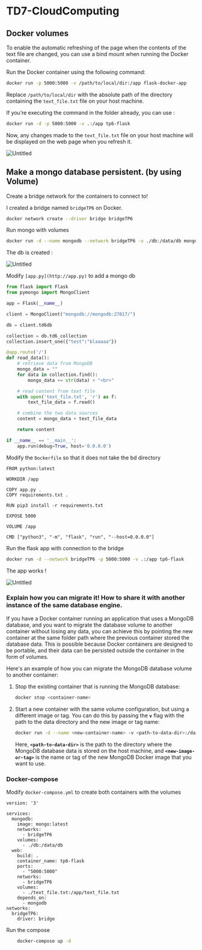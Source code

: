 # TD7-CloudComputing

## Docker volumes

To enable the automatic refreshing of the page when the contents of the text file are changed, you can use a bind mount when running the Docker container.

Run the Docker container using the following command:

```bash
docker run -p 5000:5000 -v /path/to/local/dir:/app flask-docker-app
```

Replace `/path/to/local/dir` with the absolute path of the directory containing the `text_file.txt` file on your host machine.

If you’re executing the command in the folder already, you can use :

```bash
docker run -d -p 5000:5000 -v .:/app tp6-flask
```

Now, any changes made to the `text_file.txt` file on your host machine will be displayed on the web page when you refresh it.

![Untitled](https://s3-us-west-2.amazonaws.com/secure.notion-static.com/9e2da813-2483-41c6-a012-c256c9fea213/Untitled.png)

## Make a mongo database persistent. (by using Volume)

Create a bridge network for the containers to connect to!

I created a bridge named `bridgeTP6` on Docker.

```bash
docker network create --driver bridge bridgeTP6
```

Run mongo with volumes

```bash
docker run -d --name mongodb --network bridgeTP6 -v ./db:/data/db mongo:latest
```

The db is created :

![Untitled](https://s3-us-west-2.amazonaws.com/secure.notion-static.com/4bec09f9-1f4a-4944-8898-61fc12b744dc/Untitled.png)

Modify `[app.py](http://app.py)` to add a mongo db

```python
from flask import Flask
from pymongo import MongoClient

app = Flask(__name__)

client = MongoClient("mongodb://mongodb:27017/")

db = client.td6db

collection = db.td6_collection
collection.insert_one({"test":"blaaaaa"})

@app.route('/')
def read_data():
    # retrieve data from MongoDB
    mongo_data = ""
    for data in collection.find():
        mongo_data += str(data) + "<br>"

    # read content from text file
    with open('text_file.txt', 'r') as f:
        text_file_data = f.read()

    # combine the two data sources
    content = mongo_data + text_file_data

    return content

if __name__ == '__main__':
    app.run(debug=True, host='0.0.0.0')
```

Modify the `Dockerfile` so that it does not take the bd directory

```docker
FROM python:latest

WORKDIR /app

COPY app.py .
COPY requirements.txt .

RUN pip3 install -r requirements.txt

EXPOSE 5000

VOLUME /app

CMD ["python3", "-m", "flask", "run", "--host=0.0.0.0"]
```

Run the flask app with connection to the bridge

```bash
docker run -d --network bridgeTP6 -p 5000:5000 -v .:/app tp6-flask
```

The app works !

![Untitled](https://s3-us-west-2.amazonaws.com/secure.notion-static.com/68dfb5d1-5189-4403-b3ad-a2c0cf4ae95d/Untitled.png)

### Explain how you can migrate it! How to share it with another instance of the same database engine.

If you have a Docker container running an application that uses a MongoDB database, and you want to migrate the database volume to another container without losing any data, you can achieve this by pointing the new container at the same folder path where the previous container stored the database data. This is possible because Docker containers are designed to be portable, and their data can be persisted outside the container in the form of volumes.

Here's an example of how you can migrate the MongoDB database volume to another container:

1. Stop the existing container that is running the MongoDB database:
    
    ```bash
    docker stop <container-name>
    ```
    
2. Start a new container with the same volume configuration, but using a different image or tag. You can do this by passing the **`v`** flag with the path to the data directory and the new image or tag name:
    
    ```bash
    docker run -d --name <new-container-name> -v <path-to-data-dir>:/data/db <new-image-or-tag>
    ```
    
    Here, **`<path-to-data-dir>`** is the path to the directory where the MongoDB database data is stored on the host machine, and **`<new-image-or-tag>`** is the name or tag of the new MongoDB Docker image that you want to use.
    

### Docker-compose

Modify `docker-compose.yml` to create both containers with the volumes

```docker
version: '3'

services:
  mongodb:
    image: mongo:latest
    networks:
      - bridgeTP6
    volumes:
      - ./db:/data/db
  web:
    build: .
    container_name: tp6-flask
    ports:
      - "5000:5000"
    networks:
      - bridgeTP6
    volumes:
      - ./text_file.txt:/app/text_file.txt
    depends_on:
      - mongodb
networks:
  bridgeTP6:
    driver: bridge
```

Run the compose
```bash
	docker-compose up -d
```
